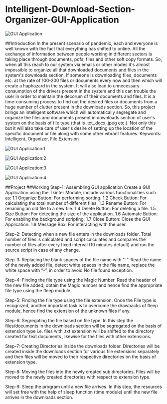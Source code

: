 # Intelligent-Download-Section-Organizer-GUI-Application

![GUI Application]()

##Introduction
In the present scenario of pandemic, each and everyone is well known with the fact that everything has shifted to online. All the exchange of information between people working in different sectors is taking place through documents, pdfs, files and other soft copy formats. So, when all this reach to our system via emails or other modes it's almost impossible to organize all that downloaded documents and files in the system's downloads section. If someone is downloading files, documents etc. at the rate of 100-200 files or documents every now and then which will create a haphazard in the system. It will also lead to unnecessary consumption of the drivers present in the system and this can trouble the user in order to maintain the decorum of their documents and files. It is a time-consuming process to find out the desired files or documents from a huge number of clutter present in the downloads section.
So, this project brings an intelligent software which will automatically segregate and organize the files and documents present in downloads section of user's system on the basis of file type (that is .txt,.docx,.jpeg etc.). Not only this but it will also take care of user's desire of setting up the location of the specific document or file along with some other vibrant features.
Keywords: Intelligent, Organizer, File Extension

![GUI Application:1]()

![GUI Application:2]()

![GUI Application:3]()

![GUI Application:4]()

##Project ##Working
Step-1: Assembling GUI application
Create a GUI Application using the Tkinter Module, include various functionalities such as:
1.1	Organize Button: For performing sorting.
1.2	Check Button: For calculating the total number of different files.
1.3	Rename Button: For renaming an old file to a new file.
1.4	Delete Button: For deleting a file.
1.5	Size Button: For detecting the size of the application.
1.6	Automate Button: For enabling the background scripting.
1.7	Close Button: Close the GUI Application.
1.8	Message Box: For interacting with the user.

Step-2: Detecting when a new file enters in the downloads folder.
Total number of files is calculated and script calculates and compares the number of files after every fixed interval (10 minutes default) and run the source script in case of any change.

Step-3: Replacing the blank spaces of the file name with “-”.
Read the name of the newly added file, detect white spaces in the file name, replace the white space with “-”, in order to avoid No file found exception.

Step-4: Finding the file type using the Magic Number.
Read the header of the new file added, obtain the Magic number and hence find the appropriate file type using the fleep module.

Step-5: Finding the file type using the file extension.
Once the File type is recognized, another important task is to overcome the drawbacks of fleep module, hence find the extension of the unknown files if any.

Step-6: Segregating the file based on file type.
In this step the files/documents in the downloads section will be segregated on the basis of extension type i.e. files with .txt extension will be shifted to the directory created for text documents ,likewise for the files with other extensions.

Step-7: Creating Directories inside the downloads folder.
Directories will be created inside the downloads section for various file extensions separately and then files will be moved to their respective directories on the basis of extension type.

Step-8: Moving the files into the newly created sub directories.
Files will be moved to the newly created directories with respect to extension type.

Step-9: Sleep the program until a new file arrives.
In this step, the resources will set free with the help of sleep function (time module) until the new file arrives in the downloads section.

